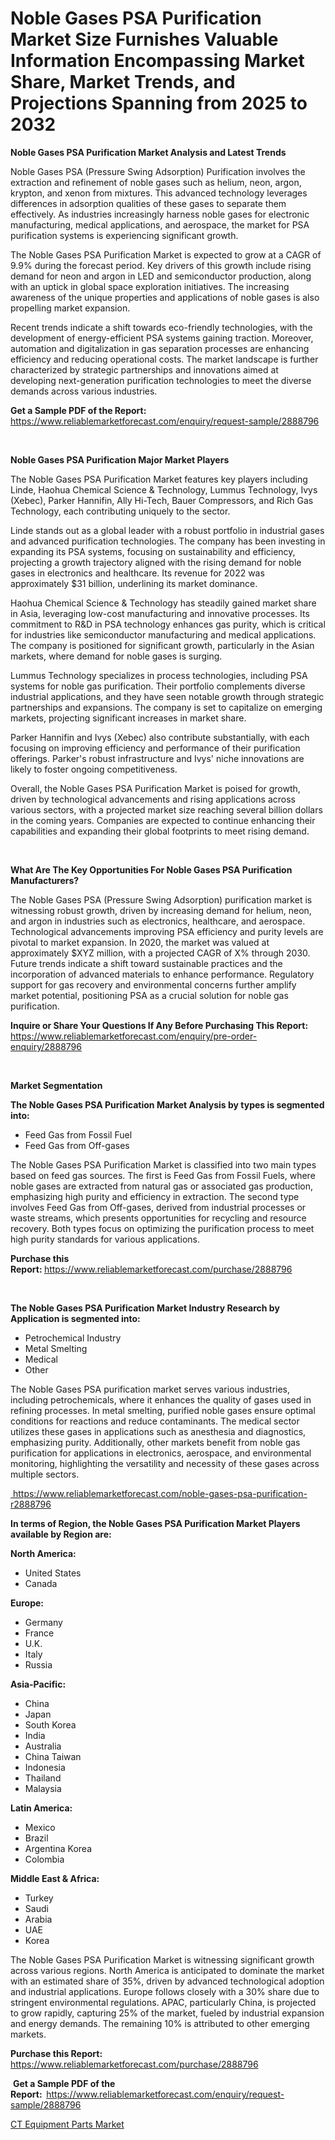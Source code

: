 <p><h1>Noble Gases PSA Purification Market Size Furnishes Valuable Information Encompassing Market Share, Market Trends, and Projections Spanning from 2025 to 2032</h1></p><p><strong>Noble Gases PSA Purification Market Analysis and Latest Trends</strong></p>
<p><p>Noble Gases PSA (Pressure Swing Adsorption) Purification involves the extraction and refinement of noble gases such as helium, neon, argon, krypton, and xenon from mixtures. This advanced technology leverages differences in adsorption qualities of these gases to separate them effectively. As industries increasingly harness noble gases for electronic manufacturing, medical applications, and aerospace, the market for PSA purification systems is experiencing significant growth.</p><p>The Noble Gases PSA Purification Market is expected to grow at a CAGR of 9.9% during the forecast period. Key drivers of this growth include rising demand for neon and argon in LED and semiconductor production, along with an uptick in global space exploration initiatives. The increasing awareness of the unique properties and applications of noble gases is also propelling market expansion.</p><p>Recent trends indicate a shift towards eco-friendly technologies, with the development of energy-efficient PSA systems gaining traction. Moreover, automation and digitalization in gas separation processes are enhancing efficiency and reducing operational costs. The market landscape is further characterized by strategic partnerships and innovations aimed at developing next-generation purification technologies to meet the diverse demands across various industries.</p></p>
<p><strong>Get a Sample PDF of the Report:&nbsp;</strong> <a href="https://www.reliablemarketforecast.com/enquiry/request-sample/2888796?utm_campaign=2724&utm_medium=2&utm_source=Github&utm_content=ia&utm_term=14032025&utm_id=noble-gases-psa-purification">https://www.reliablemarketforecast.com/enquiry/request-sample/2888796</a></p>
<p>&nbsp;</p>
<p><strong>Noble Gases PSA Purification Major Market Players</strong></p>
<p><p>The Noble Gases PSA Purification Market features key players including Linde, Haohua Chemical Science & Technology, Lummus Technology, Ivys (Xebec), Parker Hannifin, Ally Hi-Tech, Bauer Compressors, and Rich Gas Technology, each contributing uniquely to the sector.</p><p>Linde stands out as a global leader with a robust portfolio in industrial gases and advanced purification technologies. The company has been investing in expanding its PSA systems, focusing on sustainability and efficiency, projecting a growth trajectory aligned with the rising demand for noble gases in electronics and healthcare. Its revenue for 2022 was approximately $31 billion, underlining its market dominance.</p><p>Haohua Chemical Science & Technology has steadily gained market share in Asia, leveraging low-cost manufacturing and innovative processes. Its commitment to R&D in PSA technology enhances gas purity, which is critical for industries like semiconductor manufacturing and medical applications. The company is positioned for significant growth, particularly in the Asian markets, where demand for noble gases is surging.</p><p>Lummus Technology specializes in process technologies, including PSA systems for noble gas purification. Their portfolio complements diverse industrial applications, and they have seen notable growth through strategic partnerships and expansions. The company is set to capitalize on emerging markets, projecting significant increases in market share.</p><p>Parker Hannifin and Ivys (Xebec) also contribute substantially, with each focusing on improving efficiency and performance of their purification offerings. Parker's robust infrastructure and Ivys' niche innovations are likely to foster ongoing competitiveness.</p><p>Overall, the Noble Gases PSA Purification Market is poised for growth, driven by technological advancements and rising applications across various sectors, with a projected market size reaching several billion dollars in the coming years. Companies are expected to continue enhancing their capabilities and expanding their global footprints to meet rising demand.</p></p>
<p>&nbsp;</p>
<p><strong>What Are The Key Opportunities For Noble Gases PSA Purification Manufacturers?</strong></p>
<p><p>The Noble Gases PSA (Pressure Swing Adsorption) purification market is witnessing robust growth, driven by increasing demand for helium, neon, and argon in industries such as electronics, healthcare, and aerospace. Technological advancements improving PSA efficiency and purity levels are pivotal to market expansion. In 2020, the market was valued at approximately $XYZ million, with a projected CAGR of X% through 2030. Future trends indicate a shift toward sustainable practices and the incorporation of advanced materials to enhance performance. Regulatory support for gas recovery and environmental concerns further amplify market potential, positioning PSA as a crucial solution for noble gas purification.</p></p>
<p><strong>Inquire or Share Your Questions If Any Before Purchasing This Report:</strong> <a href="https://www.reliablemarketforecast.com/enquiry/pre-order-enquiry/2888796?utm_campaign=2724&utm_medium=2&utm_source=Github&utm_content=ia&utm_term=14032025&utm_id=noble-gases-psa-purification">https://www.reliablemarketforecast.com/enquiry/pre-order-enquiry/2888796</a></p>
<p>&nbsp;</p>
<p><strong>Market Segmentation</strong></p>
<p><strong>The Noble Gases PSA Purification Market Analysis by types is segmented into:</strong></p>
<p><ul><li>Feed Gas from Fossil Fuel</li><li>Feed Gas from Off-gases</li></ul></p>
<p><p>The Noble Gases PSA Purification Market is classified into two main types based on feed gas sources. The first is Feed Gas from Fossil Fuels, where noble gases are extracted from natural gas or associated gas production, emphasizing high purity and efficiency in extraction. The second type involves Feed Gas from Off-gases, derived from industrial processes or waste streams, which presents opportunities for recycling and resource recovery. Both types focus on optimizing the purification process to meet high purity standards for various applications.</p></p>
<p><strong>Purchase this Report:&nbsp;</strong><a href="https://www.reliablemarketforecast.com/purchase/2888796?utm_campaign=2724&utm_medium=2&utm_source=Github&utm_content=ia&utm_term=14032025&utm_id=noble-gases-psa-purification">https://www.reliablemarketforecast.com/purchase/2888796</a></p>
<p>&nbsp;</p>
<p><strong>The Noble Gases PSA Purification Market Industry Research by Application is segmented into:</strong></p>
<p><ul><li>Petrochemical Industry</li><li>Metal Smelting</li><li>Medical</li><li>Other</li></ul></p>
<p><p>The Noble Gases PSA purification market serves various industries, including petrochemicals, where it enhances the quality of gases used in refining processes. In metal smelting, purified noble gases ensure optimal conditions for reactions and reduce contaminants. The medical sector utilizes these gases in applications such as anesthesia and diagnostics, emphasizing purity. Additionally, other markets benefit from noble gas purification for applications in electronics, aerospace, and environmental monitoring, highlighting the versatility and necessity of these gases across multiple sectors.</p></p>
<p><a href="https://www.reliablemarketforecast.com/noble-gases-psa-purification-r2888796?utm_campaign=2724&utm_medium=2&utm_source=Github&utm_content=ia&utm_term=14032025&utm_id=noble-gases-psa-purification">&nbsp;https://www.reliablemarketforecast.com/noble-gases-psa-purification-r2888796</a></p>
<p><strong>In terms of Region, the Noble Gases PSA Purification Market Players available by Region are:</strong></p>
<p>
    <p> <strong> North America: </strong>
        <ul>
            <li>United States</li>
            <li>Canada</li>
        </ul>
        </p> 
    <p> <strong> Europe: </strong>
        <ul>
            <li>Germany</li>
            <li>France</li>
            <li>U.K.</li>
            <li>Italy</li>
            <li>Russia</li>
        </ul>
        </p> 
    <p> <strong> Asia-Pacific: </strong>
        <ul>
            <li>China</li>
            <li>Japan</li>
            <li>South Korea</li>
            <li>India</li>
            <li>Australia</li>
            <li>China Taiwan</li>
            <li>Indonesia</li>
            <li>Thailand</li>
            <li>Malaysia</li>
        </ul>
        </p> 
    <p> <strong> Latin America: </strong>
        <ul>
            <li>Mexico</li>
            <li>Brazil</li>
            <li>Argentina Korea</li>
            <li>Colombia</li>
        </ul>
        </p> 
    <p> <strong> Middle East & Africa: </strong>
        <ul>
            <li>Turkey</li>
            <li>Saudi</li>
            <li>Arabia</li>
            <li>UAE</li>
            <li>Korea</li>
        </ul>
    </p>
    </p>
<p><p>The Noble Gases PSA Purification Market is witnessing significant growth across various regions. North America is anticipated to dominate the market with an estimated share of 35%, driven by advanced technological adoption and industrial applications. Europe follows closely with a 30% share due to stringent environmental regulations. APAC, particularly China, is projected to grow rapidly, capturing 25% of the market, fueled by industrial expansion and energy demands. The remaining 10% is attributed to other emerging markets.</p></p>
<p><strong>Purchase this Report: </strong><a href="https://www.reliablemarketforecast.com/purchase/2888796?utm_campaign=2724&utm_medium=2&utm_source=Github&utm_content=ia&utm_term=14032025&utm_id=noble-gases-psa-purification">https://www.reliablemarketforecast.com/purchase/2888796</a></p>
<p>&nbsp;<strong>Get a Sample PDF of the Report:&nbsp;&nbsp;</strong><a href="https://www.reliablemarketforecast.com/enquiry/request-sample/2888796?utm_campaign=2724&utm_medium=2&utm_source=Github&utm_content=ia&utm_term=14032025&utm_id=noble-gases-psa-purification">https://www.reliablemarketforecast.com/enquiry/request-sample/2888796</a></p>
<p><strong></strong></p>
<p><p><a href="https://github.com/waverlyam689/Market-Research-Report-List-1/blob/main/ct-equipment-parts-market.md?utm_campaign=2724&utm_medium=2&utm_source=Github&utm_content=ia&utm_term=14032025&utm_id=noble-gases-psa-purification">CT Equipment Parts Market</a></p></p>